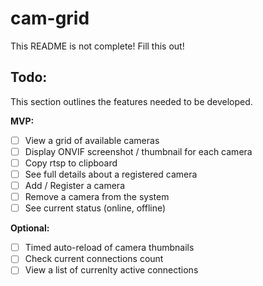 # cam-grid

This README is not complete! Fill this out!

## Todo:

This section outlines the features needed to be developed.

**MVP:**

- [ ] View a grid of available cameras
- [ ] Display ONVIF screenshot / thumbnail for each camera
- [ ] Copy rtsp to clipboard
- [ ] See full details about a registered camera
- [ ] Add / Register a camera
- [ ] Remove a camera from the system
- [ ] See current status (online, offline)

**Optional:**

- [ ] Timed auto-reload of camera thumbnails
- [ ] Check current connections count
- [ ] View a list of currenlty active connections
